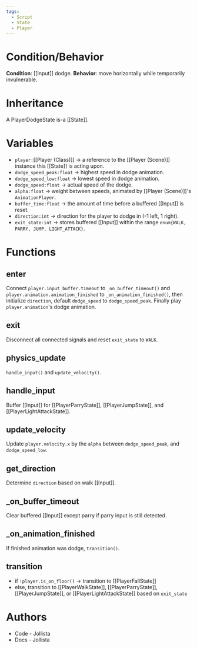 ```yaml
---
tags:
  - Script
  - State
  - Player
---
```

# Condition/Behavior
**Condition**: [[Input]] dodge.
**Behavior**: move horizontally while temporarily invulnerable.
# Inheritance
A PlayerDodgeState is-a [[State]].
# Variables
- `player:`[[Player (Class)]] -> a reference to the [[Player (Scene)]] instance this [[State]] is acting upon.
- `dodge_speed_peak:float` -> highest speed in dodge animation.
- `dodge_speed_low:float` -> lowest speed in dodge animation.
- `dodge_speed:float` -> actual speed of the dodge.
- `alpha:float` -> weight between speeds, animated by [[Player (Scene)]]'s `AnimationPlayer`.
- `buffer_time:float` -> the amount of time before a buffered [[Input]] is reset.
- `direction:int` -> direction for the player to dodge in (-1 left, 1 right).
- `exit_state:int` -> stores buffered [[Input]] within the range `enum{WALK, PARRY, JUMP, LIGHT_ATTACK}`.
# Functions
## enter
Connect `player.input_buffer.timeout` to `_on_buffer_timeout()` and `player.animation.animation_finished` to `_on_animation_finished()`, then initialize `direction`, default `dodge_speed` to `dodge_speed_peak`. Finally play `player.animation`'s dodge animation.
## exit
Disconnect all connected signals and reset `exit_state` to `WALK`.
## physics_update
`handle_input()` and `update_velocity()`.
## handle_input
Buffer [[Input]] for [[PlayerParryState]], [[PlayerJumpState]], and [[PlayerLightAttackState]].
## update_velocity
Update `player.velocity.x` by the `alpha` between `dodge_speed_peak`, and `dodge_speed_low`.
## get_direction
Determine `direction` based on walk [[Input]].
## \_on\_buffer\_timeout
Clear buffered [[Input]] except parry if parry input is still detected.
## \_on\_animation\_finished
If finished animation was dodge, `transition()`.
## transition
- if `!player.is_on_floor()` -> transition to [[PlayerFallState]]
- else, transition to [[PlayerWalkState]], [[PlayerParryState]], [[PlayerJumpState]], or [[PlayerLightAttackState]] based on `exit_state`
# Authors
- Code - Jollista
- Docs - Jollista